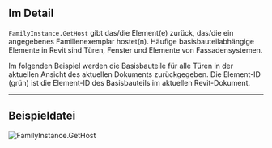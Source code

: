 ## Im Detail
`FamilyInstance.GetHost` gibt das/die Element(e) zurück, das/die ein angegebenes Familienexemplar hostet(n). Häufige basisbauteilabhängige Elemente in Revit sind Türen, Fenster und Elemente von Fassadensystemen.

Im folgenden Beispiel werden die Basisbauteile für alle Türen in der aktuellen Ansicht des aktuellen Dokuments zurückgegeben. Die Element-ID (grün) ist die Element-ID des Basisbauteils im aktuellen Revit-Dokument.
___
## Beispieldatei

![FamilyInstance.GetHost](./Revit.Elements.FamilyInstance.GetHost_img.jpg)
